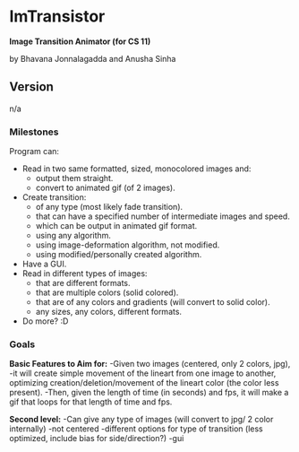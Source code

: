ImTransistor
============

**Image Transition Animator (for CS 11)**

by Bhavana Jonnalagadda and Anusha Sinha

## Version

n/a


### Milestones

Program can:
- Read in two same formatted, sized, monocolored images and:
  * output them straight.
  * convert to animated gif (of 2 images).
- Create transition:
  * of any type (most likely fade transition).
  * that can have a specified number of intermediate images and speed.
  * which can be output in animated gif format.
  * using any algorithm.
  * using image-deformation algorithm, not modified.
  * using modified/personally created algorithm.
- Have a GUI.
- Read in different types of images:
  * that are different formats.
  * that are multiple colors (solid colored).
  * that are of any colors and gradients (will convert to solid color).
  * any sizes, any colors, different formats.
- Do more? :D



### Goals

**Basic Features to Aim for:**
-Given two images (centered, only 2 colors, jpg), 
-it will create simple movement of the lineart from one image to another, optimizing creation/deletion/movement of the lineart color (the color less present). 
-Then, given the length of time (in seconds) and fps, it will make a gif that loops for that length of time and fps.

**Second level:** 
-Can give any type of images (will convert to jpg/ 2 color internally)
-not centered
-different options for type of transition (less optimized, include bias for side/direction?)
-gui